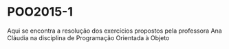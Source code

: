 # POO2015-1
Aqui se encontra a resolução dos exercícios propostos pela professora Ana Cláudia na disciplina de Programação Orientada à Objeto
